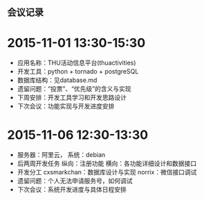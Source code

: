 会议记录
-----

# 2015-11-01 13:30-15:30
* 应用名称：THU活动信息平台(thuactivities)
* 开发工具：python + tornado + postgreSQL
* 数据库结构：见database.md
* 遗留问题：“投票”、“优先级”的含义与实现
* 下周安排：开发工具学习和开发思路设计
* 下次会议：功能实现与开发进度安排

# 2015-11-06 12:30-13:30
* 服务器：阿里云， 系统：debian
* 后两周开发任务
纵向：注册功能
横向：各功能详细设计和数据接口
* 开发分工
cxsmarkchan：数据库设计与实现
norrix：微信接口调试
* 遗留问题：个人无法申请服务号，如何调试
* 下次会议：系统开发进度与具体日程安排
